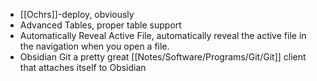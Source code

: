 - [[Ochrs]]-deploy, obviously
- Advanced Tables, proper table support
- Automatically Reveal Active File, automatically reveal the active file in the navigation when you open a file.
- Obsidian Git a pretty great [[Notes/Software/Programs/Git/Git]] client that attaches itself to Obsidian